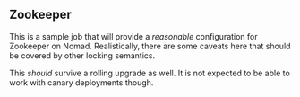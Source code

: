 ## Zookeeper

This is a sample job that will provide a _reasonable_ configuration for Zookeeper on Nomad.  Realistically, there are some caveats here that should be covered by other locking semantics.

This _should_ survive a rolling upgrade as well.  It is not expected to be able to work with canary deployments though.

